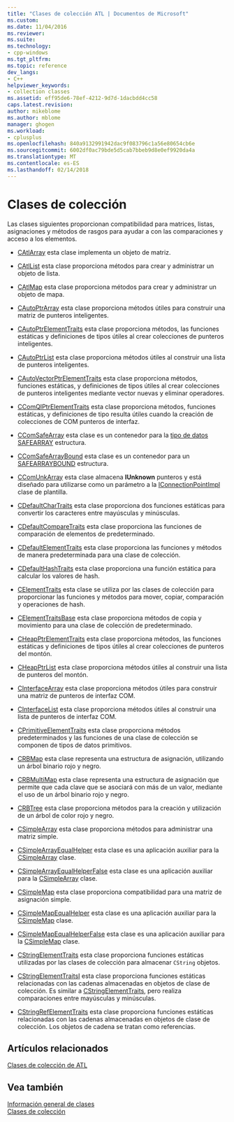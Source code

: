 ```yaml
---
title: "Clases de colección ATL | Documentos de Microsoft"
ms.custom: 
ms.date: 11/04/2016
ms.reviewer: 
ms.suite: 
ms.technology:
- cpp-windows
ms.tgt_pltfrm: 
ms.topic: reference
dev_langs:
- C++
helpviewer_keywords:
- collection classes
ms.assetid: eff95de6-78ef-4212-9d7d-1dacbdd4cc58
caps.latest.revision: 
author: mikeblome
ms.author: mblome
manager: ghogen
ms.workload:
- cplusplus
ms.openlocfilehash: 840a9132991942dac9f083796c1a56e80654cb6e
ms.sourcegitcommit: 6002df0ac79bde5d5cab7bbeb9d8e0ef9920da4a
ms.translationtype: MT
ms.contentlocale: es-ES
ms.lasthandoff: 02/14/2018
---
```

# <a name="collection-classes"></a>Clases de colección
Las clases siguientes proporcionan compatibilidad para matrices, listas, asignaciones y métodos de rasgos para ayudar a con las comparaciones y acceso a los elementos.  
  
-   [CAtlArray](../atl/reference/catlarray-class.md) esta clase implementa un objeto de matriz.  
  
-   [CAtlList](../atl/reference/catllist-class.md) esta clase proporciona métodos para crear y administrar un objeto de lista.  
  
-   [CAtlMap](../atl/reference/catlmap-class.md) esta clase proporciona métodos para crear y administrar un objeto de mapa.  
  
-   [CAutoPtrArray](../atl/reference/cautoptrarray-class.md) esta clase proporciona métodos útiles para construir una matriz de punteros inteligentes.  
  
-   [CAutoPtrElementTraits](../atl/reference/cautoptrelementtraits-class.md) esta clase proporciona métodos, las funciones estáticas y definiciones de tipos útiles al crear colecciones de punteros inteligentes.  
  
-   [CAutoPtrList](../atl/reference/cautoptrlist-class.md) esta clase proporciona métodos útiles al construir una lista de punteros inteligentes.  
  
-   [CAutoVectorPtrElementTraits](../atl/reference/cautovectorptrelementtraits-class.md) esta clase proporciona métodos, funciones estáticas, y definiciones de tipos útiles al crear colecciones de punteros inteligentes mediante vector nuevas y eliminar operadores.  
  
-   [CComQIPtrElementTraits](../atl/reference/ccomqiptrelementtraits-class.md) esta clase proporciona métodos, funciones estáticas, y definiciones de tipo resulta útiles cuando la creación de colecciones de COM punteros de interfaz.  
  
-   [CComSafeArray](../atl/reference/ccomsafearray-class.md) esta clase es un contenedor para la [tipo de datos SAFEARRAY](http://msdn.microsoft.com/en-us/9ec8025b-4763-4526-ab45-390c5d8b3b1e) estructura.  
  
-   [CComSafeArrayBound](../atl/reference/ccomsafearraybound-class.md) esta clase es un contenedor para un [SAFEARRAYBOUND](http://msdn.microsoft.com/en-us/303a9bdb-71d6-4f14-8747-84cf84936c6d) estructura.  
  
-   [CComUnkArray](../atl/reference/ccomunkarray-class.md) esta clase almacena **IUnknown** punteros y está diseñado para utilizarse como un parámetro a la [IConnectionPointImpl](../atl/reference/iconnectionpointimpl-class.md) clase de plantilla.  
  
-   [CDefaultCharTraits](../atl/reference/cdefaultchartraits-class.md) esta clase proporciona dos funciones estáticas para convertir los caracteres entre mayúsculas y minúsculas.  
  
-   [CDefaultCompareTraits](../atl/reference/cdefaultcomparetraits-class.md) esta clase proporciona las funciones de comparación de elementos de predeterminado.  
  
-   [CDefaultElementTraits](../atl/reference/cdefaultelementtraits-class.md) esta clase proporciona las funciones y métodos de manera predeterminada para una clase de colección.  
  
-   [CDefaultHashTraits](../atl/reference/cdefaulthashtraits-class.md) esta clase proporciona una función estática para calcular los valores de hash.  
  
-   [CElementTraits](../atl/reference/celementtraits-class.md) esta clase se utiliza por las clases de colección para proporcionar las funciones y métodos para mover, copiar, comparación y operaciones de hash.  
  
-   [CElementTraitsBase](../atl/reference/celementtraitsbase-class.md) esta clase proporciona métodos de copia y movimiento para una clase de colección de predeterminado.  
  
-   [CHeapPtrElementTraits](../atl/reference/cheapptrelementtraits-class.md) esta clase proporciona métodos, las funciones estáticas y definiciones de tipos útiles al crear colecciones de punteros del montón.  
  
-   [CHeapPtrList](../atl/reference/cheapptrlist-class.md) esta clase proporciona métodos útiles al construir una lista de punteros del montón.  
  
-   [CInterfaceArray](../atl/reference/cinterfacearray-class.md) esta clase proporciona métodos útiles para construir una matriz de punteros de interfaz COM.  
  
-   [CInterfaceList](../atl/reference/cinterfacelist-class.md) esta clase proporciona métodos útiles al construir una lista de punteros de interfaz COM.  
  
-   [CPrimitiveElementTraits](../atl/reference/cprimitiveelementtraits-class.md) esta clase proporciona métodos predeterminados y las funciones de una clase de colección se componen de tipos de datos primitivos.  
  
-   [CRBMap](../atl/reference/crbmap-class.md) esta clase representa una estructura de asignación, utilizando un árbol binario rojo y negro.  
  
-   [CRBMultiMap](../atl/reference/crbmultimap-class.md) esta clase representa una estructura de asignación que permite que cada clave que se asociará con más de un valor, mediante el uso de un árbol binario rojo y negro.  
  
-   [CRBTree](../atl/reference/crbtree-class.md) esta clase proporciona métodos para la creación y utilización de un árbol de color rojo y negro.  
  
-   [CSimpleArray](../atl/reference/csimplearray-class.md) esta clase proporciona métodos para administrar una matriz simple.  
  
-   [CSimpleArrayEqualHelper](../atl/reference/csimplearrayequalhelper-class.md) esta clase es una aplicación auxiliar para la [CSimpleArray](../atl/reference/csimplearray-class.md) clase.  
  
-   [CSimpleArrayEqualHelperFalse](../atl/reference/csimplearrayequalhelperfalse-class.md) esta clase es una aplicación auxiliar para la [CSimpleArray](../atl/reference/csimplearray-class.md) clase.  
  
-   [CSimpleMap](../atl/reference/csimplemap-class.md) esta clase proporciona compatibilidad para una matriz de asignación simple.  
  
-   [CSimpleMapEqualHelper](../atl/reference/csimplemapequalhelper-class.md) esta clase es una aplicación auxiliar para la [CSimpleMap](../atl/reference/csimplemap-class.md) clase.  
  
-   [CSimpleMapEqualHelperFalse](../atl/reference/csimplemapequalhelperfalse-class.md) esta clase es una aplicación auxiliar para la [CSimpleMap](../atl/reference/csimplemap-class.md) clase.  
  
-   [CStringElementTraits](../atl/reference/cstringelementtraits-class.md) esta clase proporciona funciones estáticas utilizadas por las clases de colección para almacenar `CString` objetos.  
  
-   [CStringElementTraitsI](../atl/reference/cstringelementtraitsi-class.md) esta clase proporciona funciones estáticas relacionadas con las cadenas almacenadas en objetos de clase de colección. Es similar a [CStringElementTraits](../atl/reference/cstringelementtraits-class.md), pero realiza comparaciones entre mayúsculas y minúsculas.  
  
-   [CStringRefElementTraits](../atl/reference/cstringrefelementtraits-class.md) esta clase proporciona funciones estáticas relacionadas con las cadenas almacenadas en objetos de clase de colección. Los objetos de cadena se tratan como referencias.  
  
## <a name="related-articles"></a>Artículos relacionados  
 [Clases de colección de ATL](../atl/atl-collection-classes.md)  
  
## <a name="see-also"></a>Vea también  
 [Información general de clases](../atl/atl-class-overview.md)   
 [Clases de colección](../atl/atl-collection-classes.md)

